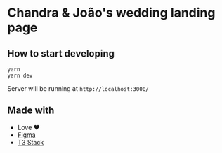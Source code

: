 # Chandra & João's wedding landing page

## How to start developing

```
yarn
yarn dev
```

Server will be running at `http://localhost:3000/`

## Made with

- Love ❤️
- [Figma](https://www.figma.com/)
- [T3 Stack](https://create.t3.gg/)
